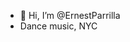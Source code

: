 - 👋 Hi, I’m @ErnestParrilla
- Dance music,  NYC 
<!---
ErnestParrilla/ErnestParrilla is a ✨ special ✨ repository because its `README.md` (this file) appears on your GitHub profile.
You can click the Preview link to take a look at your changes.
--->
